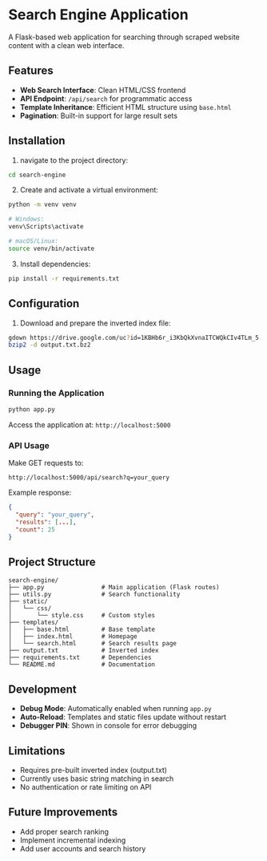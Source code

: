# Search Engine Application

A Flask-based web application for searching through scraped website content with a clean web interface.

## Features

- **Web Search Interface**: Clean HTML/CSS frontend
- **API Endpoint**: `/api/search` for programmatic access
- **Template Inheritance**: Efficient HTML structure using `base.html`
- **Pagination**: Built-in support for large result sets

## Installation

1.  navigate to the project directory:

```bash
cd search-engine
```

2. Create and activate a virtual environment:

```bash
python -m venv venv

# Windows:
venv\Scripts\activate

# macOS/Linux:
source venv/bin/activate
```

3. Install dependencies:

```bash
pip install -r requirements.txt
```

## Configuration

1. Download and prepare the inverted index file:

```bash
gdown https://drive.google.com/uc?id=1KBHb6r_i3KbQkXvnaITCWQkCIv4TLm_5
bzip2 -d output.txt.bz2
```

## Usage

### Running the Application

```bash
python app.py
```

Access the application at: `http://localhost:5000`

### API Usage

Make GET requests to:

```
http://localhost:5000/api/search?q=your_query
```

Example response:

```json
{
  "query": "your_query",
  "results": [...],
  "count": 25
}
```

## Project Structure

```
search-engine/
├── app.py                # Main application (Flask routes)
├── utils.py              # Search functionality
├── static/
│   └── css/
│       └── style.css     # Custom styles
├── templates/
│   ├── base.html         # Base template
│   ├── index.html        # Homepage
│   └── search.html       # Search results page
├── output.txt            # Inverted index
├── requirements.txt      # Dependencies
└── README.md             # Documentation
```

## Development

- **Debug Mode**: Automatically enabled when running `app.py`
- **Auto-Reload**: Templates and static files update without restart
- **Debugger PIN**: Shown in console for error debugging

## Limitations

- Requires pre-built inverted index (output.txt)
- Currently uses basic string matching in search
- No authentication or rate limiting on API

## Future Improvements

- Add proper search ranking
- Implement incremental indexing
- Add user accounts and search history
